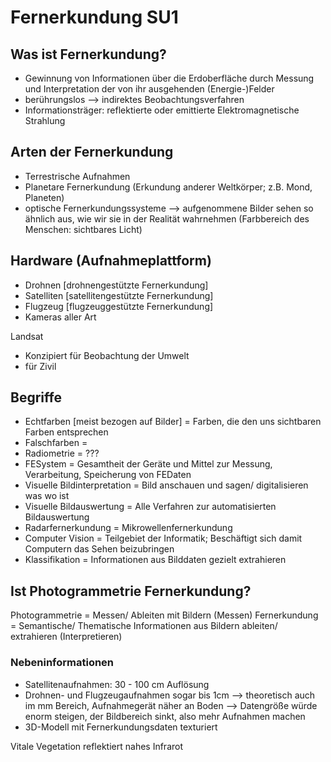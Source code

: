 # Fernerkundung SU1

## Was ist Fernerkundung?
* Gewinnung von Informationen über die Erdoberfläche durch Messung und Interpretation der von ihr ausgehenden (Energie-)Felder
* berührungslos --> indirektes Beobachtungsverfahren
* Informationsträger: reflektierte oder emittierte Elektromagnetische Strahlung


## Arten der Fernerkundung
* Terrestrische Aufnahmen
* Planetare Fernerkundung (Erkundung anderer Weltkörper; z.B. Mond, Planeten)
* optische Fernerkundungssysteme --> aufgenommene Bilder sehen so ähnlich aus, wie wir sie in der Realität wahrnehmen (Farbbereich des Menschen: sichtbares Licht)


## Hardware (Aufnahmeplattform)
* Drohnen [drohnengestützte Fernerkundung]
* Satelliten [satellitengestützte Fernerkundung]
* Flugzeug [flugzeuggestützte Fernerkundung]
* Kameras aller Art

Landsat
* Konzipiert für Beobachtung der Umwelt
* für Zivil

## Begriffe
* Echtfarben [meist bezogen auf Bilder] = Farben, die den uns sichtbaren Farben entsprechen
* Falschfarben = 
* Radiometrie = ???
* FESystem = Gesamtheit der Geräte und Mittel zur Messung, Verarbeitung, Speicherung von FEDaten
* Visuelle Bildinterpretation = Bild anschauen und sagen/ digitalisieren was wo ist
* Visuelle Bildauswertung = Alle Verfahren zur automatisierten Bildauswertung
* Radarfernerkundung = Mikrowellenfernerkundung
* Computer Vision = Teilgebiet der Informatik; Beschäftigt sich damit Computern das Sehen beizubringen
* Klassifikation = Informationen aus Bilddaten gezielt extrahieren


## Ist Photogrammetrie Fernerkundung?
Photogrammetrie = Messen/ Ableiten mit Bildern (Messen)
Fernerkundung = Semantische/ Thematische Informationen aus Bildern ableiten/ extrahieren (Interpretieren)


### Nebeninformationen
* Satellitenaufnahmen: 30 - 100 cm Auflösung
* Drohnen- und Flugzeugaufnahmen sogar bis 1cm
--> theoretisch auch im mm Bereich, Aufnahmegerät näher an Boden --> Datengröße würde enorm steigen, der Bildbereich sinkt, also mehr Aufnahmen machen
* 3D-Modell mit Fernerkundungsdaten texturiert


Vitale Vegetation reflektiert nahes Infrarot 
